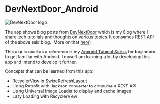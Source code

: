 # DevNextDoor_Android

![DevNextDoor logo](https://raw.githubusercontent.com/aalok05/DevNextDoor_Android/master/DevNextDoor/app/src/main/res/mipmap-xxxhdpi/ic_launcher.png)

The app shows blog posts from [DevNextDoor](http://devnextdoor.com) which is my Blog where I share tech tutorials and thoughts on various topics.
It consumes REST API of the above said blog. (More on that [here](http://devnextdoor.com/2016/11/29/using-retrofit-with-jackson-converter-in-android/))

This app is used as a reference in my [Android Tutorial Series](http://devnextdoor.com/tag/android/) for beginners to get familiar with Android.
I myself am learning a lot by developing this app and intend to develop it further.

Concepts that can be learned from this app:

* RecyclerView in SwipeRefreshLayout
* Using Retrofit with Jackson converter to consume a REST API
* Using Universal Image Loader to display and cache Images
* Lazy Loading with RecyclerView

